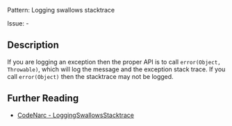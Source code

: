 Pattern: Logging swallows stacktrace

Issue: -

## Description

If you are logging an exception then the proper API is to call `error(Object, Throwable)`, which will log the message and the exception stack trace. If you call `error(Object)` then the stacktrace may not be logged.

## Further Reading

* [CodeNarc - LoggingSwallowsStacktrace](https://codenarc.github.io/CodeNarc/codenarc-rules-logging.html#loggingswallowsstacktrace-rule)